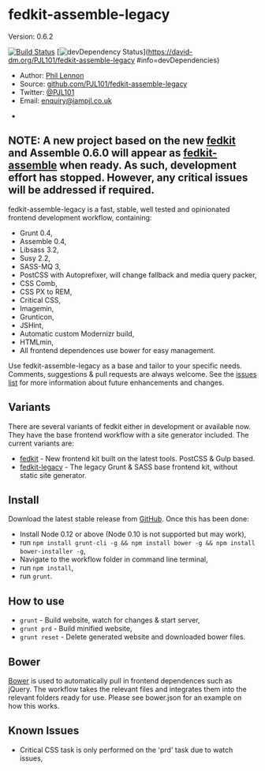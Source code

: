 # fedkit-assemble-legacy
Version: 0.6.2

[![Build Status](https://travis-ci.org/PJL101/fedkit-assemble-legacy.svg?branch=master)](https://travis-ci.org/PJL101/fedkit-assemble-legacy)
[![devDependency Status](https://david-dm.org/PJL101/fedkit-assemble-legacy/dev-status.svg)](https://david-dm.org/PJL101/fedkit-assemble-legacy
  #info=devDependencies)

* Author: [Phil Lennon](http://iampjl.co.uk)
* Source: [github.com/PJL101/fedkit-assemble-legacy](http://github.com/PJL101/fedkit-assemble-legacy)
* Twitter: [@PJL101](http://twitter.com/pjl101)
* Email: [enquiry@iampjl.co.uk](mailto:enquiry@iampjl.co.uk)

-

## NOTE: A new project based on the new [fedkit](https://github.com/PJL101/fedkit) and Assemble 0.6.0 will appear as [fedkit-assemble](https://github.com/PJL101/fedkit-assemble) when ready. As such, development effort has stopped. However, any critical issues will be addressed if required.

fedkit-assemble-legacy is a fast, stable, well tested and opinionated frontend development workflow, containing:

* Grunt 0.4,
* Assemble 0.4,
* Libsass 3.2,
* Susy 2.2,
* SASS-MQ 3,
* PostCSS with Autoprefixer, will change fallback and media query packer,
* CSS Comb,
* CSS PX to REM,
* Critical CSS,
* Imagemin,
* Grunticon,
* JSHint,
* Automatic custom Modernizr build,
* HTMLmin,
* All frontend dependences use bower for easy management.

Use fedkit-assemble-legacy as a base and tailor to your specific needs. Comments, suggestions & pull requests are always welcome. See the [issues list](https://github.com/PJL101/fedkit-assemble-legacy/issues) for more information about future enhancements and changes.

## Variants

There are several variants of fedkit either in development or available now. They have the base frontend workflow with a site generator included. The current variants are:

* [fedkit](https://github.com/PJL101/fedkit) - New frontend kit built on the latest tools. PostCSS & Gulp based.
* [fedkit-legacy](https://github.com/PJL101/fedkit-legacy) - The legacy Grunt & SASS base frontend kit, without static site generator.

## Install

Download the latest stable release from [GitHub](https://github.com/PJL101/fedkit-assemble-legacy/releases). Once this has been done:

* Install Node 0.12 or above (Node 0.10 is not supported but may work),
* run `npm install grunt-cli -g && npm install bower -g && npm install bower-installer -g`,
* Navigate to the workflow folder in command line terminal,
* run `npm install`,
* run `grunt`.

## How to use

* `grunt` - Build website, watch for changes & start server,
* `grunt prd` - Build minified website,
* `grunt reset` - Delete generated website and downloaded bower files.

## Bower

[Bower](http://bower.io) is used to automatically pull in frontend dependences such as jQuery. The workflow takes the relevant files and integrates them into the relevant folders ready for use. Please see bower.json for an example on how this works.

## Known Issues

* Critical CSS task is only performed on the 'prd' task due to watch issues,
